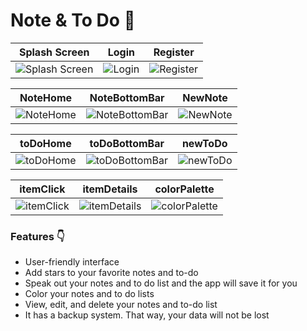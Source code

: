# Note & To Do :call_me_hand:

 Splash Screen | Login | Register
 -----| ----------- | ------
![Splash Screen](https://github.com/Emresaridogan/Note-To-Do-App/blob/master/img/splashScreen.jpg)| ![Login](https://github.com/Emresaridogan/Note-To-Do-App/blob/master/img/login.jpg) | ![Register](https://github.com/Emresaridogan/Note-To-Do-App/blob/master/img/register.jpg)
 
 NoteHome | NoteBottomBar | NewNote
 -----| ----------- | ------
![NoteHome](https://github.com/Emresaridogan/Note-To-Do-App/blob/master/img/noteHome.jpg)| ![NoteBottomBar](https://github.com/Emresaridogan/Note-To-Do-App/blob/master/img/noteBottom.jpg) | ![NewNote](https://github.com/Emresaridogan/Note-To-Do-App/blob/master/img/newNote.jpg)

 toDoHome | toDoBottomBar | newToDo
 -----| ----------- | ------
![toDoHome](https://github.com/Emresaridogan/Note-To-Do-App/blob/master/img/ToDoHome.jpg)| ![toDoBottomBar](https://github.com/Emresaridogan/Note-To-Do-App/blob/master/img/todoBottom.jpg) | ![newToDo](https://github.com/Emresaridogan/Note-To-Do-App/blob/master/img/newToDo.jpg)

 itemClick | itemDetails | colorPalette
 -----| ----------- | ------
![itemClick](https://github.com/Emresaridogan/Note-To-Do-App/blob/master/img/itemClick.jpg)| ![itemDetails](https://github.com/Emresaridogan/Note-To-Do-App/blob/master/img/details.jpg) | ![colorPalette](https://github.com/Emresaridogan/Note-To-Do-App/blob/master/img/colors.jpg)

### Features :point_down:
- User-friendly interface
- Add stars to your favorite notes and to-do
- Speak out your notes and to do list and the app will save it for you
- Color your notes and to do lists
- View, edit, and delete your notes and to-do list
- It has a backup system. That way, your data will not be lost
